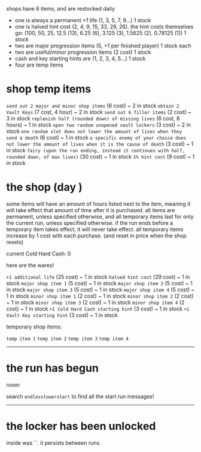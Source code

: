 shops have 6 items, and are restocked daily
- one is always a permanent +1 life (1, 3, 5, 7, 9...) 1 stock
- one is halved hint cost (2, 4, 9, 15, 33, 29, 26). the hint costs themselves go: (100, 50, 25, 12.5 (13), 6.25 (6), 3.125 (3), 1.5625 (2), 0.78125 (1)) 1 stock
- two are major progression items (5, +1 per finished player) 1 stock each
- two are useful/minor progression items (2 cost) 1 stock
- cash and key starting hints are (1, 2, 3, 4, 5...) 1 stock
- four are temp items

# shop temp items

`send out 2 major and minor shop items` (6 cost) ~ 2 in stock
`obtain 2 Vault Keys` (7 cost, 4 hour) ~ 2 in stock
`send out 6 filler items` (2 cost) ~ 3 in stock
`replenish half (rounded down) of missing lives` (6 cost, 8 hours) ~ 1 in stock
`open two random unopened vault lockers` (3 cost) ~ 2 in stock
`one random slot does not lower the amount of lives when they send a death` (6 cost) ~ 1 in stock
`a specific enemy of your choice does not lower the amount of lives when it is the cause of death` (3 cost) ~ 1 in stock
`fairy (upon the run ending, instead it continues with half, rounded down, of max lives)` (30 cost) ~ 1 in stock
`1% hint cost` (9 cost) ~ 1 in stock

# the shop (day )

some items will have an amount of hours listed next to the item, meaning it will take effect that amount of time after it is purchased.
all items are permanent, unless specified otherwise, and all temporary items last for only the current run, unless specified otherwise.
if the run ends before a temporary item takes effect, it will never take effect.
all temporary items increase by 1 cost with each purchase. (and reset in price when the shop resets)

current Cold Hard Cash: 0

here are the wares!

`+1 additional life` (25 cost) ~ 1 in stock
`halved hint cost` (29 cost) ~ 1 in stock
`major shop item 1` (5 cost) ~ 1 in stock
`major shop item 2` (5 cost) ~ 1 in stock
`major shop item 3` (5 cost) ~ 1 in stock
`major shop item 4` (5 cost) ~ 1 in stock
`minor shop item 1` (2 cost) ~ 1 in stock
`minor shop item 2` (2 cost) ~ 1 in stock
`minor shop item 3` (2 cost) ~ 1 in stock
`minor shop item 4` (2 cost) ~ 1 in stock
`+1 Cold Hard Cash starting hint` (3 cost) ~ 1 in stock
`+1 Vault Key starting hint` (3 cost) ~ 1 in stock

temporary shop items:

`temp item 1`
`temp item 2`
`temp item 3`
`temp item 4`

---

# the  run has begun

room: 

search `endlesstowerstart` to find all the start run messages!

---

# the  locker has been unlocked

inside was ``.
it persists between runs.